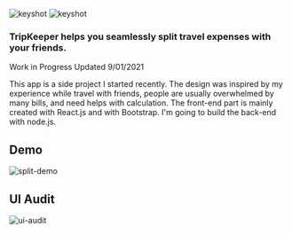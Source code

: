 ![keyshot](https://yuanyuanhu96.github.io/ref/concept-1.png)
![keyshot](https://yuanyuanhu96.github.io/ref/concept-2.png)



### TripKeeper helps you seamlessly split travel expenses with your friends.

Work in Progress
Updated 9/01/2021

This app is a side project I started recently. The design was inspired by my experience while travel with friends, people are usually overwhelmed by many bills, and need helps with calculation. The front-end part is mainly created with React.js and with Bootstrap. I'm going to build the back-end with node.js.


## Demo
![split-demo](https://yuanyuanhu96.github.io/split-demo-v3.gif)

## UI Audit
![ui-audit](https://yuanyuanhu96.github.io/ref/ui-audit.png)



